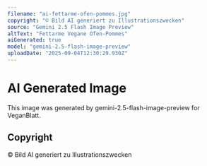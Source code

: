 ```yaml
---
filename: "ai-fettarme-ofen-pommes.jpg"
copyright: "© Bild AI generiert zu Illustrationszwecken"
source: "Gemini 2.5 Flash Image Preview"
altText: "Fettarme Vegane Ofen-Pommes"
aiGenerated: true
model: "gemini-2.5-flash-image-preview"
uploadDate: "2025-09-04T12:30:29.930Z"
---
```


# AI Generated Image

This image was generated by gemini-2.5-flash-image-preview for VeganBlatt.

## Copyright
© Bild AI generiert zu Illustrationszwecken
